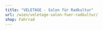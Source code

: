 ```yaml
---
title: "VELETAGE - Salon für Radkultur"
url: /wien/veletage-salon-fuer-radkultur/
shop: Fahrrad
---
```

